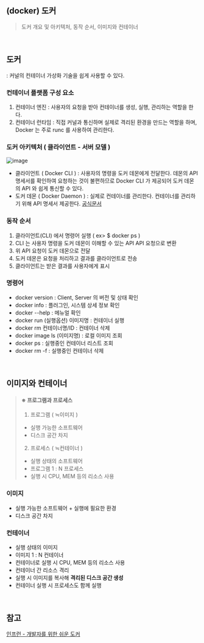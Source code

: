 ## (docker) 도커
> 도커 개요 및 아키텍처, 동작 순서, 이미지와 컨테이너

<br>

## 도커
: 커널의 컨테이너 가상화 기술을 쉽게 사용할 수 있다. 
### 컨테이너 플랫폼 구성 요소
1. 컨테이너 엔진 : 사용자의 요청을 받아 컨테이너를 생성, 실행, 관리하는 역할을 한다.
2. 컨테이너 런타임 : 직접 커널과 통신하며 실제로 격리된 환경을 만드는 역할을 하며, Docker 는 주로 runc 를 사용하여 관리한다.

### 도커 아키텍처 ( 클라이언트 - 서버 모델 )
![image](https://docs.docker.com/guides/images/docker-architecture.webp)
- 클라이언트 ( Docker CLI ) : 사용자의 명령을 도커 데몬에게 전달한다. 데몬의 API 명세서를 확인하여 요청하는 것이 불편하므로 Docker CLI 가 제공되어 도커 데몬의 API 와 쉽게 통신할 수 있다.
- 도커 데몬 ( Docker Daemon ) : 실제로 컨테이너를 관리한다. 컨테이너를 관리하기 위해 API 명세서 제공한다. [공식문서](https://docs.docker.com/engine/api/v1.24/)

### 동작 순서
1. 클라이언트(CLI) 에서 명령어 실행 ( ex> $ docker ps )
2. CLI 는 사용자 명령을 도커 데몬이 이해할 수 있는 API API 요청으로 변환
3. 위 API 요청이 도커 데몬으로 전달
4. 도커 데몬은 요청을 처리하고 결과를 클라이언트로 전송
5. 클라이언트는 받은 결과를 사용자에게 표시

### 명령어
- docker version : Client, Server 의 버전 및 상태 확인
- docker info : 플러그인, 시스템 상세 정보 확인
- docker --help : 메뉴얼 확인
- docker run (실행옵션) 이미지명 : 컨테이너 실행
- docker rm 컨테이너명/ID : 컨테이너 삭제
- docker image ls (이미지명) : 로컬 이미지 조회
- docker ps : 실행중인 컨테이너 리스트 조회
- docker rm -f : 실행중인 컨테이너 삭제

<br>

## 이미지와 컨테이너
> #### ※ 프로그램과 프로세스
>  1. 프로그램 ( ≒이미지 )
>  - 실행 가능한 소프트웨어
>  - 디스크 공간 차지
>  2. 프로세스 ( ≒컨테이너 )
>  - 실행 상태의 소프트웨어
>  - 프로그램 1 : N 프로세스
>  - 실행 시 CPU, MEM  등의 리소스 사용
### 이미지
- 실행 가능한 소프트웨어 + 실행에 필요한 환경
- 디스크 공간 차지
### 컨테이너 
- 실행 상태의 이미지
- 이미지 1 : N 컨테이너
- 컨테이너로 실행 시 CPU, MEM 등의 리소스 사용
- 컨테이너 간 리소스 격리
- 실행 시 이미지를 복사해 **격리된 디스크 공간 생성**
- 컨테이너 실행 시 프로세스도 함께 실행

<br>

## 참고
[인프런 - 개발자를 위한 쉬운 도커](https://inf.run/wHHR8) 
